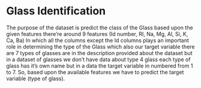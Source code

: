 # Glass Identification
The purpose of the dataset is predict the class of the Glass based upon the given features there’re around 9 features (Id number, RI, Na, Mg, Al, Si, K, Ca, Ba) In which all the columns except the Id columns plays an important role in determining the type of the Glass which also our target variable there are 7 types of glasses are in the description provided about the dataset but in a dataset of glasses we don’t have data about type 4 glass each type of glass has it’s own name but in a data the target variable in numbered from 1 to 7. So, based upon the available features we have to predict the target variable (type of glass).
